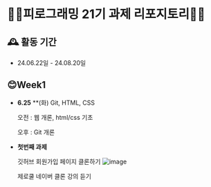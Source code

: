 # 🤷‍♂️피로그래밍 21기 과제 리포지토리🤷‍♂️

## 🕰️ 활동 기간
* 24.06.22일 - 24.08.20일

## 😊Week1
- **6.25** **(화) Git, HTML, CSS 
    
    오전 : 웹 개론, html/css 기초
    
    오후 : Git 개론
- **첫번째 과제**

  깃허브 회원가입 페이지 클론하기
  ![image](https://github.com/Pirogramming-21/Choi-SeungHo/assets/74850409/4f8cefc0-ca5d-48d1-b6ef-98e386338377)


  제로쿨 네이버 클론 강의 듣기 
